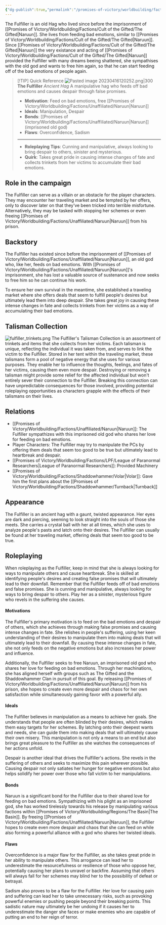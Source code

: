 ```yaml
---
{"dg-publish":true,"permalink":"/promises-of-victory/worldbuilding/factions/unaffiliated/the-fulfiller/","title":"The Fulfiller","noteIcon":"NPC","created":"2023-01-25T02:26:54.000+01:00","updated":"2023-05-12T20:10:36.311+02:00"}
---
```



The Fulfiller is an old Hag who lived since before the imprisonment of [[Promises of Victory/Worldbuilding/Factions/Cult of the Gifted/The Gifted\|Naruun]]. She lives from feeding bad emotions, similar to [[Promises of Victory/Worldbuilding/Factions/Cult of the Gifted/The Gifted\|Naruun]]. Since [[Promises of Victory/Worldbuilding/Factions/Cult of the Gifted/The Gifted\|Naruun]] the very existance and acting of [[Promises of Victory/Worldbuilding/Factions/Cult of the Gifted/The Gifted\|Naruun]] provided the Fulfiller with many dreams beeing shattered, she sympathises with the old god and wants to free him again, so that he can start feeding off of the bad emotions of people again.

> [!TIP] Quick Reference
> ![Pasted image 20230416120252.png|300](/img/user/resources/Pictures/Pasted%20image%2020230416120252.png)
> **The Fulfiller** _Ancient Hag_ 
>  A manipulative hag who feeds off bad emotions and causes despair through false promises.
>- **Motivation**: Feed on bad emotions, free [[Promises of Victory/Worldbuilding/Factions/Unaffiliated/Naruun\|Naruun]]
>- **Ideals**: Manipulation, Despair
>- **Bonds**: [[Promises of Victory/Worldbuilding/Factions/Unaffiliated/Naruun\|Naruun]] (imprisoned old god)
>- **Flaws**: Overconfidence, Sadism
> ____
>- **Roleplaying Tips**: Cunning and manipulative, always looking to bring despair to others, sinister and mysterious.
>-  **Quirk**: Takes great pride in causing intense changes of fate and collects trinkets from her victims to accumulate their bad emotions.

## Role in the campaign
The Fulfiller can serve as a villain or an obstacle for the player characters. They may encounter her traveling market and be tempted by her offers, only to discover later on that they've been tricked into terrible misfortune. Alternatively, they may be tasked with stopping her schemes or even freeing [[Promises of Victory/Worldbuilding/Factions/Unaffiliated/Naruun\|Naruun]] from his prison.

## Backstory
The Fulfiller has existed since before the imprisonment of [[Promises of Victory/Worldbuilding/Factions/Unaffiliated/Naruun\|Naruun]], an old god who, like her, feeds on bad emotions. With [[Promises of Victory/Worldbuilding/Factions/Unaffiliated/Naruun\|Naruun]]'s imprisonment, she has lost a valuable source of sustenance and now seeks to free him so he can continue his work.

To ensure her own survival in the meantime, she established a traveling market where she offers deals that seem to fulfill people's desires but ultimately lead them into deep despair. She takes great joy in causing these intense changes in fate and collects trinkets from her victims as a way of accumulating their bad emotions.

## Talisman Collection
![fulfiller_trinkets.png](/img/user/resources/Pictures/decoration/fulfiller_trinkets.png)
The Fulfiller's Talisman Collection is an assortment of trinkets and items that she collects from her victims. Each talisman is unique, reflecting the individual it was taken from, and serves to link the victim to the Fulfiller. Stored in her tent within the traveling market, these talismans form a pool of negative energy that she uses for various purposes. They enable her to influence the thoughts, feelings, and fates of her victims, causing them even more despair. Destroying or removing a talisman might provide some relief for the affected individual but won't entirely sever their connection to the Fulfiller. Breaking this connection can have unpredictable consequences for those involved, providing potential roleplaying opportunities as characters grapple with the effects of their talismans on their lives.

## Relations
- [[Promises of Victory/Worldbuilding/Factions/Unaffiliated/Naruun\|Naruun]]: The Fulfiller sympathizes with this imprisoned old god who shares her love for feeding on bad emotions.
- Player Characters: The Fulfiller may try to manipulate the PCs by offering them deals that seem too good to be true but ultimately lead to heartbreak and despair.
- [[Promises of Victory/Worldbuilding/Factions/LPF/League of Paranormal Researchers\|League of Paranormal Researchers]]: Provided Machinery
- [[Promises of Victory/Worldbuilding/Factions/Shaddowhammer/Volar\|Volar]]: Gave him the first plans about the [[Promises of Victory/Worldbuilding/Factions/Shaddowhammer/Turnback\|Turnback]]

## Appearance
The Fulfiller is an ancient hag with a gaunt, twisted appearance. Her eyes are dark and piercing, seeming to look straight into the souls of those she meets. She carries a crystal ball with her at all times, which she uses to analyze people's pasts and latch onto their desires. The Fulfiller can usually be found at her traveling market, offering deals that seem too good to be true.

## Roleplaying
When roleplaying as the Fulfiller, keep in mind that she is always looking for ways to manipulate others and cause heartbreak. She is skilled at identifying people's desires and creating false promises that will ultimately lead to their downfall. Remember that the Fulfiller feeds off of bad emotions and false promises. She is cunning and manipulative, always looking for ways to bring despair to others. Play her as a sinister, mysterious figure who revels in the suffering she causes.

#### Motivations
The Fulfiller's primary motivation is to feed on the bad emotions and despair of others, which she achieves through making false promises and causing intense changes in fate. She relishes in people's suffering, using her keen understanding of their desires to manipulate them into making deals that will ultimately lead to their downfall. By causing these intense changes in fate, she not only feeds on the negative emotions but also increases her power and influence.

Additionally, the Fulfiller seeks to free Naruun, an imprisoned old god who shares her love for feeding on bad emotions. Through her machinations, she has aligned herself with groups such as The Gifted and the Shaddowhammer Clan in pursuit of this goal. By releasing [[Promises of Victory/Worldbuilding/Factions/Unaffiliated/Naruun\|Naruun]] from his prison, she hopes to create even more despair and chaos for her own satisfaction while simultaneously gaining favor with a powerful ally.

#### Ideals

The Fulfiller believes in manipulation as a means to achieve her goals. She understands that people are often blinded by their desires, which makes them easy targets for her schemes. By latching onto their deepest wants and needs, she can guide them into making deals that will ultimately cause their own misery. This manipulation is not only a means to an end but also brings great pleasure to the Fulfiller as she watches the consequences of her actions unfold.

Despair is another ideal that drives the Fulfiller's actions. She revels in the suffering of others and seeks to maximize this pain wherever possible. Causing despair not only satiates her hunger for negative emotions but also helps solidify her power over those who fall victim to her manipulations.

#### Bonds

Naruun is a significant bond for the Fulfiller due to their shared love for feeding on bad emotions. Sympathizing with his plight as an imprisoned god, she has worked tirelessly towards his release by manipulating various factions within [[Promises of Victory/Worldbuilding/Regions/The Basin\|The Basin]]. By freeing [[Promises of Victory/Worldbuilding/Factions/Unaffiliated/Naruun\|Naruun]], the Fulfiller hopes to create even more despair and chaos that she can feed on while also forming a powerful alliance with a god who shares her twisted ideals.

#### Flaws

Overconfidence is a major flaw for the Fulfiller, as she takes great pride in her ability to manipulate others. This arrogance can lead her to underestimate the resourcefulness or resilience of those who oppose her, potentially causing her plans to unravel or backfire. Assuming that others will always fall for her schemes may blind her to the possibility of defeat or betrayal.

Sadism also proves to be a flaw for the Fulfiller. Her love for causing pain and suffering can lead her to take unnecessary risks, such as provoking powerful enemies or pushing people beyond their breaking points. This sadistic nature may ultimately be her undoing if it causes her to underestimate the danger she faces or make enemies who are capable of putting an end to her reign of terror.

